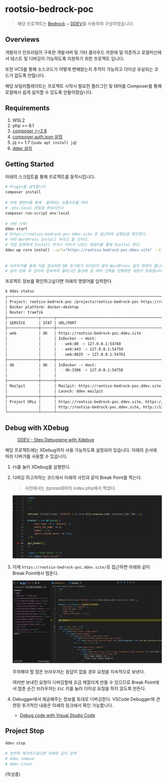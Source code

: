 # rootsio-bedrock-poc

> 해당 프로젝트는 [Bedrock](https://roots.io/bedrock/) + [DDEV](https://ddev.com/)를 사용하여 구성하였습니다.

## Overviews

개발자가 인프라팀이 구축한 개발서버 및 기타 클라우드 자원에 덜 의존하고 로컬머신에서 테스트 및 디버깅이 가능하도록 지원하기 위한 프로젝트 입니다.

또한 VCS를 통해 소스코드가 어떻게 변해왔는지 추적이 가능하고 더이상 유실되는 코드가 없도록 만듭니다.

해당 보일러플레이트는 프로젝트 시작시 필요한 플러그인 및 테마를 Composer를 통해 로컬에서 쉽게 설치할 수 있도록 만들어졌습니다.

## Requirements

1. WSL2
2. php >= 8.1
3. [composer >=2.8](https://www.digitalocean.com/community/tutorials/how-to-install-composer-on-ubuntu-22-04-quickstart)
4. [composer auth.json 설정](/docs/composer-auth-json.md)
5. jq >= 1.7 (`sudo apt install jq`)
6. [ddev 설치](/docs/install-ddev.md)

## Getting Started

아래의 스크립트를 통해 프로젝트를 동작시킵니다.

```bash
# Plugin을 설치합니다
composer install

# 아래 명령어를 통해  출력되는 프롬프트를 따라
# .env.local 파일을 완성시킨다
composer run-script env:local

# 서버 시작!
ddev start
# https://rootsio-bedrock-poc.ddev.site 로 접근하여 실행된걸 확인한다.
# 아마 WordPress Install 하라고 뜰 것이다.
# 직접 입력하여 Install 하거나 이어서 나오는 명령어를 통해 Instlal 한다.
ddev wp core install --url="https://rootsio-bedrock-poc.ddev.site" --title="Bedrock PoC" --admin_user="studio-jt" --admin_email="support@studio-jt.co.kr"


# 브라우저를 통해 처음 접속하면 DB 초기화가 되어있지 않아 WordPress 설치 화면이 뜹니다.
# 설치 완료 후 관리자 접속하여 플러그인 활성화 및 테마 선택을 진행하면 세팅이 완료됩니다.
```

프로젝트 정보를 확인하고싶다면 아래의 명령어를 입력한다.

```bash
$ ddev status
┌───────────────────────────────────────────────────────────────────────────────────────────────────────────────────────────────┐
│ Project: rootsio-bedrock-poc /projects/rootsio-bedrock-poc https://rootsio-bedrock-poc.ddev.site                              │
│ Docker platform: docker-desktop                                                                                               │
│ Router: traefik                                                                                                               │
├──────────────┬──────┬────────────────────────────────────────────────────────────────────────────────────┬────────────────────┤
│ SERVICE      │ STAT │ URL/PORT                                                                           │ INFO               │
├──────────────┼──────┼────────────────────────────────────────────────────────────────────────────────────┼────────────────────┤
│ web          │ OK   │ https://rootsio-bedrock-poc.ddev.site                                              │ wordpress PHP 8.3  │
│              │      │ InDocker -> Host:                                                                  │ Server: nginx-fpm  │
│              │      │  - web:80 -> 127.0.0.1:54760                                                       │ Docroot: 'web'     │
│              │      │  - web:443 -> 127.0.0.1:54759                                                      │ Perf mode: none    │
│              │      │  - web:8025 -> 127.0.0.1:54761                                                     │ Node.js: 22        │
├──────────────┼──────┼────────────────────────────────────────────────────────────────────────────────────┼────────────────────┤
│ db           │ OK   │ InDocker -> Host:                                                                  │ mariadb:11.4       │
│              │      │  - db:3306 -> 127.0.0.1:54758                                                      │ User/Pass: 'db/db' │
│              │      │                                                                                    │ or 'root/root'     │
├──────────────┼──────┼────────────────────────────────────────────────────────────────────────────────────┼────────────────────┤
│ Mailpit      │      │ Mailpit: https://rootsio-bedrock-poc.ddev.site:8026                                │                    │
│              │      │ Launch: ddev mailpit                                                               │                    │
├──────────────┼──────┼────────────────────────────────────────────────────────────────────────────────────┼────────────────────┤
│ Project URLs │      │ https://rootsio-bedrock-poc.ddev.site, https://127.0.0.1:54759,                    │                    │
│              │      │ http://rootsio-bedrock-poc.ddev.site, http://127.0.0.1:54760                       │                    │
└──────────────┴──────┴────────────────────────────────────────────────────────────────────────────────────┴────────────────────┘
```

## Debug with XDebug

> [DDEV - Step Debugging with Xdebug](https://ddev.readthedocs.io/en/stable/users/debugging-profiling/step-debugging/)

해당 프로젝트에는 XDebug까지 사용 가능하도록 설정되어 있습니다. 아래의 순서에 따라 디버거를 사용할 수 있습니다.

1. `F5`를 눌러 XDebug를 실행한다.
2. 디버깅 하고자하는 코드에서 아래의 사진과 같이 Break Point를 찍는다.

   > 사진에서는 jtpress테마의 index.php에서 찍었다.

   ![alt text](/docs/pics/vscode-debug-1.png)

3. 이제 `https://rootsio-bedrock-poc.ddev.site/`로 접근하면 아래와 같이 Break Point에서 멈춘다.

   ![alt text](/docs/pics/vscode-debug-2.png)

   주의해야 할 점은 브라우저는 응답이 없을 경우 요청을 지속적으로 보낸다.

   여러번 보내진 요청이 디버깅할때 조금 헤깔리게 만들 수 있으므로 Break Point에서 멈춘 순간 브라우저는 `ESC` 키를 눌러 더이상 요청을 하지 않도록 만든다.

4. Debugger에서 제공해주는 정보를 토대로 디버깅한다. VSCode Debugger와 관련된 추가적인 내용은 아래의 링크에서 확인 가능합니다.

   - [Debug code with Visual Studio Code](https://code.visualstudio.com/docs/editor/debugging)

## Project Stop

```Bash
ddev stop

# 완전히 제거하고싶다면 아래와 같이 입력
# ddev remove
# ddev clean
```

(작성중)
